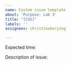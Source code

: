 ```yaml
---
name: Custom issue template
about: 'Purpose: Lab 3'
title: "[CSS]"
labels: ''
assignees: christinakerying

---
```


Expected time: 

Description of issue:
